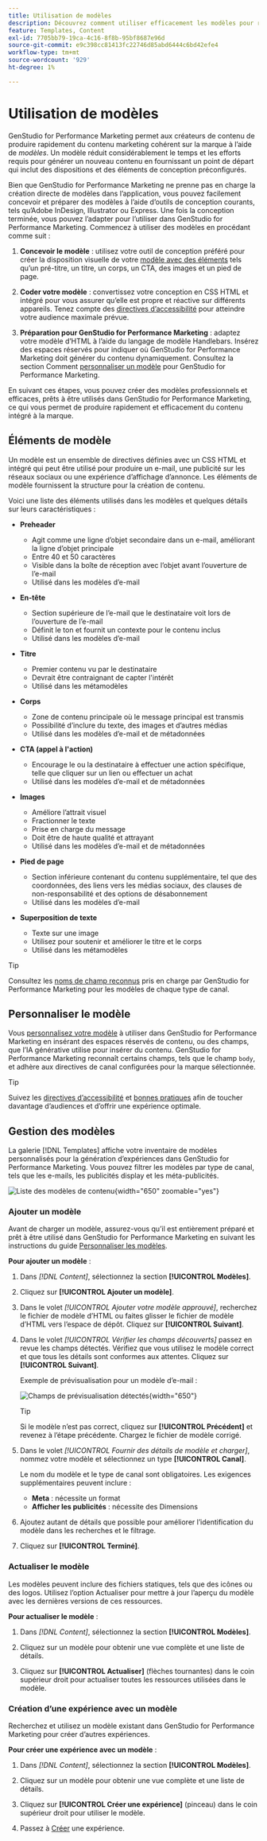 ```yaml
---
title: Utilisation de modèles
description: Découvrez comment utiliser efficacement les modèles pour rationaliser votre processus de création dans Adobe GenStudio for Performance Marketing.
feature: Templates, Content
exl-id: 7705bb79-19ca-4c16-8f8b-95bf8687e96d
source-git-commit: e9c398cc81413fc22746d85abd6444c6bd42efe4
workflow-type: tm+mt
source-wordcount: '929'
ht-degree: 1%

---
```


# Utilisation de modèles

GenStudio for Performance Marketing permet aux créateurs de contenu de produire rapidement du contenu marketing cohérent sur la marque à l’aide de _modèles_. Un modèle réduit considérablement le temps et les efforts requis pour générer un nouveau contenu en fournissant un point de départ qui inclut des dispositions et des éléments de conception préconfigurés.

Bien que GenStudio for Performance Marketing ne prenne pas en charge la création directe de modèles dans l’application, vous pouvez facilement concevoir et préparer des modèles à l’aide d’outils de conception courants, tels qu’Adobe InDesign, Illustrator ou Express. Une fois la conception terminée, vous pouvez l’adapter pour l’utiliser dans GenStudio for Performance Marketing. Commencez à utiliser des modèles en procédant comme suit :

1. **Concevoir le modèle** : utilisez votre outil de conception préféré pour créer la disposition visuelle de votre [modèle avec des éléments](#template-elements) tels qu’un pré-titre, un titre, un corps, un CTA, des images et un pied de page.

2. **Coder votre modèle** : convertissez votre conception en CSS HTML et intégré pour vous assurer qu’elle est propre et réactive sur différents appareils. Tenez compte des [directives d’accessibilité](accessibility-for-templates.md) pour atteindre votre audience maximale prévue.

3. **Préparation pour GenStudio for Performance Marketing** : adaptez votre modèle d’HTML à l’aide du langage de modèle Handlebars. Insérez des espaces réservés pour indiquer où GenStudio for Performance Marketing doit générer du contenu dynamiquement. Consultez la section Comment [personnaliser un modèle](customize-template.md) pour GenStudio for Performance Marketing.

En suivant ces étapes, vous pouvez créer des modèles professionnels et efficaces, prêts à être utilisés dans GenStudio for Performance Marketing, ce qui vous permet de produire rapidement et efficacement du contenu intégré à la marque.

## Éléments de modèle

Un modèle est un ensemble de directives définies avec un CSS HTML et intégré qui peut être utilisé pour produire un e-mail, une publicité sur les réseaux sociaux ou une expérience d’affichage d’annonce. Les éléments de modèle fournissent la structure pour la création de contenu.

Voici une liste des éléments utilisés dans les modèles et quelques détails sur leurs caractéristiques :

- **Preheader**

   - Agit comme une ligne d’objet secondaire dans un e-mail, améliorant la ligne d’objet principale
   - Entre 40 et 50 caractères
   - Visible dans la boîte de réception avec l’objet avant l’ouverture de l’e-mail
   - Utilisé dans les modèles d’e-mail

- **En-tête**

   - Section supérieure de l’e-mail que le destinataire voit lors de l’ouverture de l’e-mail
   - Définit le ton et fournit un contexte pour le contenu inclus
   - Utilisé dans les modèles d’e-mail

- **Titre**

   - Premier contenu vu par le destinataire
   - Devrait être contraignant de capter l&#39;intérêt
   - Utilisé dans les métamodèles

- **Corps**

   - Zone de contenu principale où le message principal est transmis
   - Possibilité d’inclure du texte, des images et d’autres médias
   - Utilisé dans les modèles d’e-mail et de métadonnées

- **CTA (appel à l&#39;action)**

   - Encourage le ou la destinataire à effectuer une action spécifique, telle que cliquer sur un lien ou effectuer un achat
   - Utilisé dans les modèles d’e-mail et de métadonnées

- **Images**

   - Améliore l’attrait visuel
   - Fractionner le texte
   - Prise en charge du message
   - Doit être de haute qualité et attrayant
   - Utilisé dans les modèles d’e-mail et de métadonnées

- **Pied de page**

   - Section inférieure contenant du contenu supplémentaire, tel que des coordonnées, des liens vers les médias sociaux, des clauses de non-responsabilité et des options de désabonnement
   - Utilisé dans les modèles d’e-mail

- **Superposition de texte**

   - Texte sur une image
   - Utilisez pour soutenir et améliorer le titre et le corps
   - Utilisé dans les métamodèles

>[!TIP]
>
>Consultez les [noms de champ reconnus](customize-template.md#recognized-field-names) pris en charge par GenStudio for Performance Marketing pour les modèles de chaque type de canal.

## Personnaliser le modèle

Vous [personnalisez votre modèle](customize-template.md) à utiliser dans GenStudio for Performance Marketing en insérant des espaces réservés de contenu, ou des champs, que l’IA générative utilise pour insérer du contenu. GenStudio for Performance Marketing reconnaît certains champs, tels que le champ `body`, et adhère aux directives de canal configurées pour la marque sélectionnée.

>[!TIP]
>
>Suivez les [directives d’accessibilité](accessibility-for-templates.md) et [bonnes pratiques](/help/user-guide/content/best-practices-for-templates.md) afin de toucher davantage d’audiences et d’offrir une expérience optimale.

## Gestion des modèles

La galerie [!DNL Templates] affiche votre inventaire de modèles personnalisés pour la génération d’expériences dans GenStudio for Performance Marketing. Vous pouvez filtrer les modèles par type de canal, tels que les e-mails, les publicités display et les méta-publicités.

![Liste des modèles de contenu](/help/assets/content-templates.png){width="650" zoomable="yes"}

### Ajouter un modèle

Avant de charger un modèle, assurez-vous qu’il est entièrement préparé et prêt à être utilisé dans GenStudio for Performance Marketing en suivant les instructions du guide [Personnaliser les modèles](customize-template.md).

**Pour ajouter un modèle** :

1. Dans _[!DNL Content]_, sélectionnez la section **[!UICONTROL Modèles]**.

1. Cliquez sur **[!UICONTROL Ajouter un modèle]**.

1. Dans le volet _[!UICONTROL Ajouter votre modèle approuvé]_, recherchez le fichier de modèle d’HTML ou faites glisser le fichier de modèle d’HTML vers l’espace de dépôt. Cliquez sur **[!UICONTROL Suivant]**.

1. Dans le volet _[!UICONTROL Vérifier les champs découverts]_ passez en revue les champs détectés. Vérifiez que vous utilisez le modèle correct et que tous les détails sont conformes aux attentes. Cliquez sur **[!UICONTROL Suivant]**.

   Exemple de prévisualisation pour un modèle d’e-mail :

   ![Champs de prévisualisation détectés](/help/assets/template-detected-fields.png){width="650"}

   >[!TIP]
   >
   >Si le modèle n’est pas correct, cliquez sur **[!UICONTROL Précédent]** et revenez à l’étape précédente. Chargez le fichier de modèle corrigé.

1. Dans le volet _[!UICONTROL Fournir des détails de modèle et charger]_, nommez votre modèle et sélectionnez un type **[!UICONTROL Canal]**.

   Le nom du modèle et le type de canal sont obligatoires. Les exigences supplémentaires peuvent inclure :

   - **Meta** : nécessite un format
   - **Afficher les publicités** : nécessite des Dimensions

1. Ajoutez autant de détails que possible pour améliorer l’identification du modèle dans les recherches et le filtrage.

1. Cliquez sur **[!UICONTROL Terminé]**.

### Actualiser le modèle

Les modèles peuvent inclure des fichiers statiques, tels que des icônes ou des logos. Utilisez l’option Actualiser pour mettre à jour l’aperçu du modèle avec les dernières versions de ces ressources.

**Pour actualiser le modèle** :

1. Dans _[!DNL Content]_, sélectionnez la section **[!UICONTROL Modèles]**.

1. Cliquez sur un modèle pour obtenir une vue complète et une liste de détails.

1. Cliquez sur **[!UICONTROL Actualiser]** (flèches tournantes) dans le coin supérieur droit pour actualiser toutes les ressources utilisées dans le modèle.

### Création d’une expérience avec un modèle

Recherchez et utilisez un modèle existant dans GenStudio for Performance Marketing pour créer d’autres expériences.

**Pour créer une expérience avec un modèle** :

1. Dans _[!DNL Content]_, sélectionnez la section **[!UICONTROL Modèles]**.

1. Cliquez sur un modèle pour obtenir une vue complète et une liste de détails.

1. Cliquez sur **[!UICONTROL Créer une expérience]** (pinceau) dans le coin supérieur droit pour utiliser le modèle.

1. Passez à [Créer](/help/user-guide/create/overview.md) une expérience.
